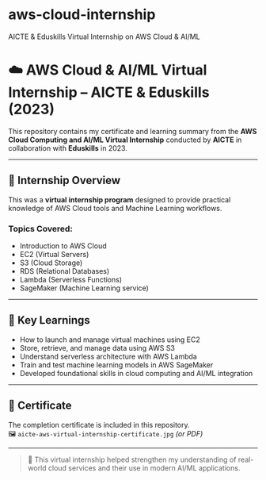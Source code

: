 # aws-cloud-internship
AICTE &amp; Eduskills Virtual Internship on AWS Cloud &amp; AI/ML
# ☁️ AWS Cloud & AI/ML Virtual Internship – AICTE & Eduskills (2023)

This repository contains my certificate and learning summary from the **AWS Cloud Computing and AI/ML Virtual Internship** conducted by **AICTE** in collaboration with **Eduskills** in 2023.

---

## 🧾 Internship Overview

This was a **virtual internship program** designed to provide practical knowledge of AWS Cloud tools and Machine Learning workflows.

### Topics Covered:
- Introduction to AWS Cloud
- EC2 (Virtual Servers)
- S3 (Cloud Storage)
- RDS (Relational Databases)
- Lambda (Serverless Functions)
- SageMaker (Machine Learning service)

---

## 🎯 Key Learnings

- How to launch and manage virtual machines using EC2  
- Store, retrieve, and manage data using AWS S3  
- Understand serverless architecture with AWS Lambda  
- Train and test machine learning models in AWS SageMaker  
- Developed foundational skills in cloud computing and AI/ML integration

---

## 📄 Certificate

The completion certificate is included in this repository.  
🖼️ `aicte-aws-virtual-internship-certificate.jpg` *(or PDF)*

---

> 🧠 This virtual internship helped strengthen my understanding of real-world cloud services and their use in modern AI/ML applications.
